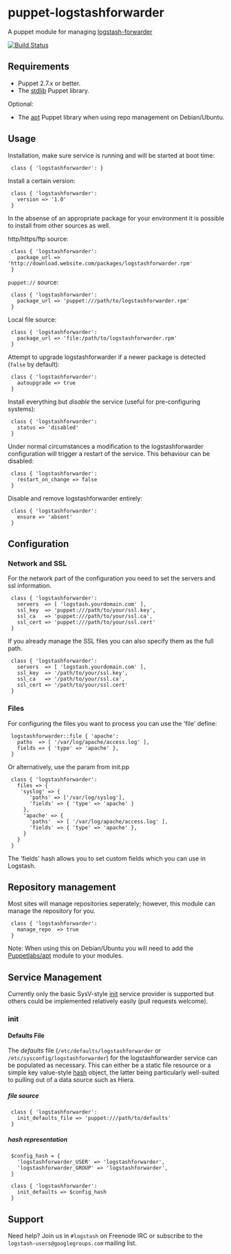 # puppet-logstashforwarder

A puppet module for managing [logstash-forwarder](https://github.com/elasticsearch/logstash-forwarder)

[![Build Status](https://travis-ci.org/elasticsearch/puppet-logstashforwarder.png?branch=master)](https://travis-ci.org/elasticsearch/puppet-logstashforwarder)

## Requirements

* Puppet 2.7.x or better.
* The [stdlib](https://forge.puppetlabs.com/puppetlabs/stdlib) Puppet library.

Optional:
* The [apt](http://forge.puppetlabs.com/puppetlabs/apt) Puppet library when using repo management on Debian/Ubuntu.

## Usage

Installation, make sure service is running and will be started at boot time:

     class { 'logstashforwarder': }

Install a certain version:

     class { 'logstashforwarder':
       version => '1.0'
     }

In the absense of an appropriate package for your environment it is possible to install from other sources as well.

http/https/ftp source:

     class { 'logstashforwarder':
       package_url => 'http://download.website.com/packages/logstashforwarder.rpm'
     }

`puppet://` source:

     class { 'logstashforwarder':
       package_url => 'puppet:///path/to/logstashforwarder.rpm'
     }

Local file source:

     class { 'logstashforwarder':
       package_url => 'file:/path/to/logstashforwarder.rpm'
     }

Attempt to upgrade logstashforwarder if a newer package is detected (`false` by default):

     class { 'logstashforwarder':
       autoupgrade => true
     }

Install everything but *disable* the service (useful for pre-configuring systems):

     class { 'logstashforwarder':
       status => 'disabled'
     }

Under normal circumstances a modification to the logstashforwarder configuration will trigger a restart of the service. This behaviour can be disabled:

     class { 'logstashforwarder':
       restart_on_change => false
     }
     
Disable and remove logstashforwarder entirely:

     class { 'logstashforwarder':
       ensure => 'absent'
     }     

## Configuration

### Network and SSL

For the network part of the configuration you need to set the servers and ssl information.

     class { 'logstashforwarder':
       servers  => [ 'logstash.yourdomain.com' ],
       ssl_key  => 'puppet:///path/to/your/ssl.key',
       ssl_ca   => 'puppet:///path/to/your/ssl.ca',
       ssl_cert => 'puppet:///path/to/your/ssl.cert'
     }

If you already manage the SSL files you can also specify them as the full path.

     class { 'logstashforwarder':
       servers  => [ 'logstash.yourdomain.com' ],
       ssl_key  => '/path/to/your/ssl.key',
       ssl_ca   => '/path/to/your/ssl.ca',
       ssl_cert => '/path/to/your/ssl.cert'
     }

### Files

For configuring the files you want to process you can use the 'file' define:

     logstashforwarder::file { 'apache':
       paths  => [ '/var/log/apache/access.log' ],
       fields => { 'type' => 'apache' },
     }

Or alternatively, use the param from init.pp

     class { 'logstashforwarder':
       files => {
        'syslog' => {
           'paths' => ['/var/log/syslog'],
           'fields' => { 'type' => 'apache' }
         },
         'apache' => {
           'paths'  => [ '/var/log/apache/access.log' ],
           'fields' => { 'type' => 'apache' },
         }
       }
     }

The 'fields' hash allows you to set custom fields which you can use in Logstash.

## Repository management

Most sites will manage repositories seperately; however, this module can manage the repository for you.

     class { 'logstashforwarder':
       manage_repo  => true
     }

Note: When using this on Debian/Ubuntu you will need to add the [Puppetlabs/apt](http://forge.puppetlabs.com/puppetlabs/apt) module to your modules.

## Service Management

Currently only the basic SysV-style [init](https://en.wikipedia.org/wiki/Init) service provider is supported but others could be implemented relatively easily (pull requests welcome).

### init

#### Defaults File

The *defaults* file (`/etc/defaults/logstashforwarder` or `/etc/sysconfig/logstashforwarder`) for the logstashforwarder service can be populated as necessary. This can either be a static file resource or a simple key value-style  [hash](http://docs.puppetlabs.com/puppet/latest/reference/lang_datatypes.html#hashes) object, the latter being particularly well-suited to pulling out of a data source such as Hiera.

##### file source

     class { 'logstashforwarder':
       init_defaults_file => 'puppet:///path/to/defaults'
     }

##### hash representation

     $config_hash = {
       'logstashforwarder_USER' => 'logstashforwarder',
       'logstashforwarder_GROUP' => 'logstashforwarder',
     }

     class { 'logstashforwarder':
       init_defaults => $config_hash
     }


## Support

Need help? Join us in `#logstash` on Freenode IRC or subscribe to the `logstash-users@googlegroups.com` mailing list.

